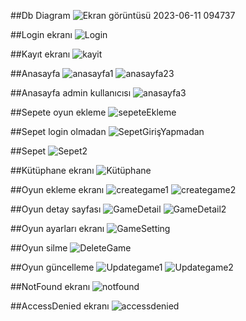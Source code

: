##Db Diagram
![Ekran görüntüsü 2023-06-11 094737](https://github.com/AbdurrahmanVarol/TurkcellGelecegeYazanlarBootcamp/assets/96303254/6dcc86d4-8098-4b42-afc8-054da9e015dc)


##Login ekranı
![Login](https://github.com/AbdurrahmanVarol/TurkcellGelecegeYazanlarBootcamp/assets/96303254/08905dd2-65a9-47f0-ae00-54f74c70b9c4)

##Kayıt ekranı
![kayit](https://github.com/AbdurrahmanVarol/TurkcellGelecegeYazanlarBootcamp/assets/96303254/afa79521-6825-4316-b2f8-825df20bf4a6)

##Anasayfa
![anasayfa1](https://github.com/AbdurrahmanVarol/TurkcellGelecegeYazanlarBootcamp/assets/96303254/d1065801-6e38-4a21-ad29-02e1df6758ce)
![anasayfa23](https://github.com/AbdurrahmanVarol/TurkcellGelecegeYazanlarBootcamp/assets/96303254/68fd2bcc-b803-4fb8-b006-5ece9ca2faa8)

##Anasayfa admin kullanıcısı
![anasayfa3](https://github.com/AbdurrahmanVarol/TurkcellGelecegeYazanlarBootcamp/assets/96303254/9c794b99-401f-4414-b438-e0373c925cf1)

##Sepete oyun ekleme 
![sepeteEkleme](https://github.com/AbdurrahmanVarol/TurkcellGelecegeYazanlarBootcamp/assets/96303254/ffdd50af-4e12-4edb-a170-93e2217c96e8)

##Sepet login olmadan
![SepetGirişYapmadan](https://github.com/AbdurrahmanVarol/TurkcellGelecegeYazanlarBootcamp/assets/96303254/9cacbe10-bc7c-4d5e-bbfa-78e3f8ba460c)

##Sepet
![Sepet2](https://github.com/AbdurrahmanVarol/TurkcellGelecegeYazanlarBootcamp/assets/96303254/8cd38d95-693b-4c13-868a-192310ea690a)

##Kütüphane ekranı
![Kütüphane](https://github.com/AbdurrahmanVarol/TurkcellGelecegeYazanlarBootcamp/assets/96303254/9a66c643-1ee0-4fa9-ab9c-9eba1f5a38c0)

##Oyun ekleme ekranı
![creategame1](https://github.com/AbdurrahmanVarol/TurkcellGelecegeYazanlarBootcamp/assets/96303254/d9aed2bd-8c9c-40f6-a78c-5d44f52a92d4)
![creategame2](https://github.com/AbdurrahmanVarol/TurkcellGelecegeYazanlarBootcamp/assets/96303254/ae9bb76e-d27b-410c-90d3-00eb530ece85)

##Oyun detay sayfası
![GameDetail](https://github.com/AbdurrahmanVarol/TurkcellGelecegeYazanlarBootcamp/assets/96303254/7aa4afb6-791a-4991-9c7f-558e43b3df51)
![GameDetail2](https://github.com/AbdurrahmanVarol/TurkcellGelecegeYazanlarBootcamp/assets/96303254/a89c86d0-904e-4fe3-bc31-6230aa1c1e18)

##Oyun ayarları ekranı
![GameSetting](https://github.com/AbdurrahmanVarol/TurkcellGelecegeYazanlarBootcamp/assets/96303254/463e4da3-20c1-4b59-8e68-a6f9de5381b5)

##Oyun silme
![DeleteGame](https://github.com/AbdurrahmanVarol/TurkcellGelecegeYazanlarBootcamp/assets/96303254/15053aef-a542-4940-a4be-e04ffc949bcf)

##Oyun güncelleme
![Updategame1](https://github.com/AbdurrahmanVarol/TurkcellGelecegeYazanlarBootcamp/assets/96303254/5bcf47ea-fc6b-4fe7-9390-214598a4cd2a)
![Updategame2](https://github.com/AbdurrahmanVarol/TurkcellGelecegeYazanlarBootcamp/assets/96303254/9ba58436-7da0-4509-b7a5-140e932de31c)

##NotFound ekranı
![notfound](https://github.com/AbdurrahmanVarol/TurkcellGelecegeYazanlarBootcamp/assets/96303254/fbf99c35-2e4a-40c9-88fc-1dccd0b1fbaf)

##AccessDenied ekranı
![accessdenied](https://github.com/AbdurrahmanVarol/TurkcellGelecegeYazanlarBootcamp/assets/96303254/8fadd25c-0638-4153-9f3c-49527efe358e)

